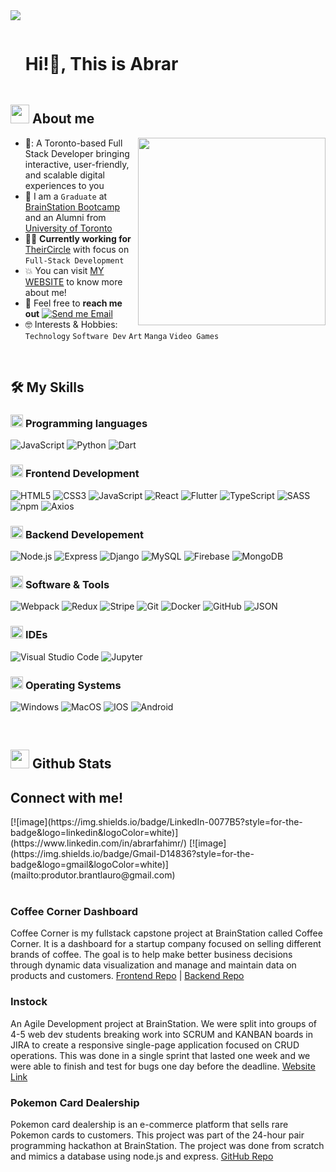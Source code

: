 <!--horizontal divider(gradiant)-->
<img src="https://user-images.githubusercontent.com/73097560/115834477-dbab4500-a447-11eb-908a-139a6edaec5c.gif">

<!--h1 without bottom border-->

<div id="user-content-toc">
  <ul align="left">
    <summary><h1 style="display: inline-block">Hi!👋, This is Abrar</h1></summary>
  </ul>
</div>


<!--About Me-->

## <picture><img src = "https://github.com/7oSkaaa/7oSkaaa/blob/main/Images/about_me.gif?raw=true" width = 30px></picture> About me

<picture> <img align="right" src="https://abrarfahimr.com/static/media/memoji.b66b9087cbd290d9abab.png" width = 300px></picture>

- 💼: A Toronto-based Full Stack Developer bringing interactive, user-friendly, and scalable digital experiences to you
- :school: I am a `Graduate` at [BrainStation Bootcamp](https://brainstation.io/) and an Alumni from [University of Toronto](https://www.utoronto.ca/)
- :technologist: **Currently working for** [TheirCircle](https://www.theircircle.group/) with focus on `Full-Stack Development`
- :boom: You can visit [MY WEBSITE](https://abrarfahimr.com/) to know more about me!
- :email: Feel free to **reach me out** [![Send me Email](https://img.shields.io/static/v1?label=email&amp;message=Abrar&amp;color=EA4335&amp;style=flat-square)](mailto:abrarfahimr@gmail.com)
- :nerd_face: Interests & Hobbies: `Technology` `Software Dev` `Art` `Manga` `Video Games`

<br>

## 🛠️ My Skills

### <picture> <img src = "https://github.com/7oSkaaa/7oSkaaa/blob/main/Images/Programming_Languages.gif?raw=true" width = 20px>  </picture> Programming languages

![JavaScript](https://img.shields.io/badge/JavaScript-F7DF1E?style=flat-square&logo=JavaScript&logoColor=white)
![Python](https://img.shields.io/badge/Python-3776AB?style=flat-square&logo=Python&logoColor=white)
![Dart](https://img.shields.io/badge/Dart-3776AB?style=flat-square&logo=Dart&logoColor=white)

### <picture> <img src = "https://github.com/7oSkaaa/7oSkaaa/blob/main/Images/Front_End.gif?raw=true" width = 20px>  </picture> Frontend Development

![HTML5](https://img.shields.io/badge/HTML-E34F26?style=flat-square&logo=HTML5&logoColor=white)
![CSS3](https://img.shields.io/badge/CSS-1572B6?style=flat-square&logo=CSS3&logoColor=white)
![JavaScript](https://img.shields.io/badge/JavaScript-F7DF1E?style=flat-square&logo=JavaScript&logoColor=white)
![React](https://img.shields.io/badge/React.js-499CC6?style=flat-square&logo=React&logoColor=white)
![Flutter](https://img.shields.io/badge/Flutter-6FBDEB?style=flat-square&logo=Flutter&logoColor=white)
![TypeScript](https://img.shields.io/badge/Typescript-4272BA?style=flat-square&logo=Typescript&logoColor=white)
![SASS](https://img.shields.io/badge/Sass-C06C98?style=flat-square&logo=Sass&logoColor=white)
![npm](https://img.shields.io/badge/npm-CB3837?style=flat-square&logo=npm&logoColor=white)
![Axios](https://img.shields.io/badge/Axios-5A29E4?style=flat-square&logo=Axios&logoColor=white)

### <picture> <img src = "https://github.com/7oSkaaa/7oSkaaa/blob/main/Images/CP_PS.gif?raw=true" width = 20px>  </picture> Backend Developement

![Node.js](https://img.shields.io/badge/Node.js-679F4F?style=flat-square&logo=Node.js&logoColor=white)
![Express](https://img.shields.io/badge/Express-3F4A55?style=flat-square&logo=Express&logoColor=white)
![Django](https://img.shields.io/badge/Django-132C20?style=flat-square&logo=Django&logoColor=white)
![MySQL](https://img.shields.io/badge/MySQL-4479A1?style=flat-square&logo=MySQL&logoColor=white)
![Firebase](https://img.shields.io/badge/Firebase-F7CE53?style=flat-square&logo=Firebase&logoColor=white)
![MongoDB](https://img.shields.io/badge/MongoDB-5B9C47?style=flat-square&logo=MongoDB&logoColor=white)

### <picture> <img src = "https://github.com/7oSkaaa/7oSkaaa/blob/main/Images/Software_Tools.gif?raw=true" width = 20px>  </picture> Software & Tools

![Webpack](https://img.shields.io/badge/Webpack-3872B4?style=flat-square&logo=Webpack&logoColor=white)
![Redux](https://img.shields.io/badge/Redux-6C4AB0?style=flat-square&logo=Redux&logoColor=white)
![Stripe](https://img.shields.io/badge/Stripe-5F58EE?style=flat-square&logo=Stripe&logoColor=white)
![Git](https://img.shields.io/badge/Git-F05032?style=flat-square&logo=Git&logoColor=white)
![Docker](https://img.shields.io/badge/Docker-305FDE?style=flat-square&logo=Docker&logoColor=white)
![GitHub](https://img.shields.io/badge/GitHub-181717?style=flat-square&logo=GitHub&logoColor=white)
![JSON](https://img.shields.io/badge/JSON-000000?style=flat-square&logo=JSON&logoColor=white)

### <picture> <img src = "https://github.com/7oSkaaa/7oSkaaa/blob/main/Images/IDEs.gif?raw=true" width = 20px>  </picture> IDEs

![Visual Studio Code](https://img.shields.io/badge/Visual_Studio_Code-007ACC?style=flat-square&logo=Visual-Studio-Code&logoColor=white)
![Jupyter](https://img.shields.io/badge/Jupyter-F37626?style=flat-square&logo=Jupyter&logoColor=white)

### <picture> <img src = "https://github.com/7oSkaaa/7oSkaaa/blob/main/Images/OS.gif?raw=true" width = 20px>  </picture> Operating Systems

![Windows](https://img.shields.io/badge/Windows-0078D6?style=flat-square&logo=Windows&logoColor=white)
![MacOS](https://img.shields.io/badge/MacOS-000000?style=flat-square&logo=macOS&logoColor=white)
![IOS](https://img.shields.io/badge/apple-424242?style=flat-square&logo=apple&logoColor=white)
![Android](https://img.shields.io/badge/Android-6DDC8D?style=flat-square&logo=Android&logoColor=white)

<br>

## <picture> <img src = "https://github.com/7oSkaaa/7oSkaaa/blob/main/Images/Statistics.gif?raw=true" width = 30px>  </picture> Github Stats


<h2>Connect with me!</h2>
[![image](https://img.shields.io/badge/LinkedIn-0077B5?style=for-the-badge&logo=linkedin&logoColor=white)](https://www.linkedin.com/in/abrarfahimr/)
[![image](https://img.shields.io/badge/Gmail-D14836?style=for-the-badge&logo=gmail&logoColor=white)](mailto:produtor.brantlauro@gmail.com)
<br> <br>

<!---Notable Projects---->
### Coffee Corner Dashboard
Coffee Corner is my fullstack capstone project at BrainStation called Coffee Corner. It is a dashboard for a startup company focused on selling different brands of coffee. The goal is to help make better business decisions through dynamic data visualization and manage and maintain data on products and customers.
[Frontend Repo](https://github.com/abrarfahimr/coffee-corner-frontend) | [Backend Repo](https://github.com/abrarfahimr/coffee-corner-backend)

### Instock
An Agile Development project at BrainStation. We were split into groups of 4-5 web dev students breaking work into SCRUM and KANBAN boards in JIRA to create a responsive single-page application focused on CRUD operations. This was done in a single sprint that lasted one week and we were able to finish and test for bugs one day before the deadline.
[Website Link](https://abrarfahimr.com/work/instock)

### Pokemon Card Dealership
Pokemon card dealership is an e-commerce platform that sells rare Pokemon cards to customers. This project was part of the 24-hour pair programming hackathon at BrainStation. The project was done from scratch and mimics a database using node.js and express.
[GitHub Repo](https://github.com/abrarfahimr/pokemon-card-dealership)
